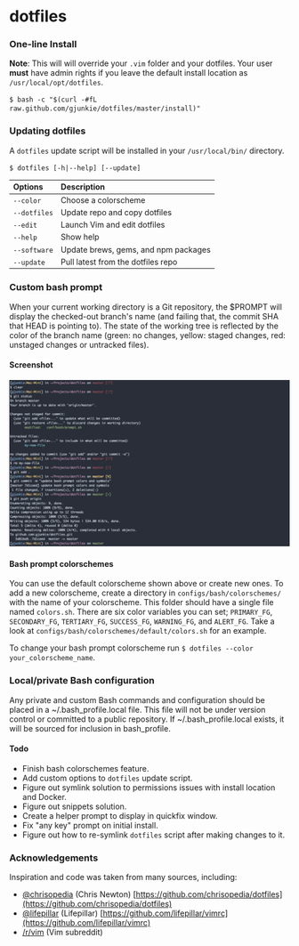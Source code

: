 # dotfiles

### One-line Install

**Note**: This will will override your `.vim` folder and your dotfiles. Your user **must** have admin rights if you leave the default install location as `/usr/local/opt/dotfiles`.
```
$ bash -c "$(curl -#fL raw.github.com/gjunkie/dotfiles/master/install)"
```

### Updating dotfiles

A `dotfiles` update script will be installed in your `/usr/local/bin/` directory. 

```
$ dotfiles [-h|--help] [--update]
```

| Options        | Description                          |
| :------------- | :----------------------------------- |
| `--color`      | Choose a colorscheme                 |
| `--dotfiles`   | Update repo and copy dotfiles        |
| `--edit`       | Launch Vim and edit dotfiles         |
| `--help`       | Show help                            |
| `--software`   | Update brews, gems, and npm packages |
| `--update`     | Pull latest from the dotfiles repo   |

### Custom bash prompt

When your current working directory is a Git repository, the $PROMPT will display the checked-out branch's name (and failing that, the commit SHA that HEAD is pointing to). The state of the working tree is reflected by the color of the branch name (green: no changes, yellow: staged changes, red: unstaged changes or untracked files).

#### Screenshot

![bash prompt](https://raw.githubusercontent.com/gjunkie/dotfiles/master/images/bash_prompt_and_git.png)

#### Bash prompt colorschemes

You can use the default colorscheme shown above or create new ones. To add a new colorscheme, create a directory in `configs/bash/colorschemes/` with the name of your colorscheme. This folder should have a single file named `colors.sh`. There are six color variables you can set; `PRIMARY_FG`, `SECONDARY_FG`, `TERTIARY_FG`, `SUCCESS_FG`, `WARNING_FG`, and `ALERT_FG`. Take a look at `configs/bash/colorschemes/default/colors.sh` for an example.

To change your bash prompt colorscheme run `$ dotfiles --color your_colorscheme_name`.

### Local/private Bash configuration

Any private and custom Bash commands and configuration should be placed in a ~/.bash_profile.local file. This file will not be under version control or committed to a public repository. If ~/.bash_profile.local exists, it will be sourced for inclusion in bash_profile.

#### Todo

- Finish bash colorschemes feature.
- Add custom options to `dotfiles` update script.
- Figure out symlink solution to permissions issues with install location and Docker.
- Figure out snippets solution.
- Create a helper prompt to display in quickfix window.
- Fix "any key" prompt on initial install.
- Figure out how to re-symlink `dotfiles` script after making changes to it.

### Acknowledgements 

Inspiration and code was taken from many sources, including:
- [@chrisopedia](https://github.com/chrisopedia/) (Chris Newton) [https://github.com/chrisopedia/dotfiles](https://github.com/chrisopedia/dotfiles)
- [@lifepillar](https://github.com/lifepillar/) (Lifepillar) [https://github.com/lifepillar/vimrc](https://github.com/lifepillar/vimrc)
- [/r/vim](https://www.reddit.com/r/vim/) (Vim subreddit)
